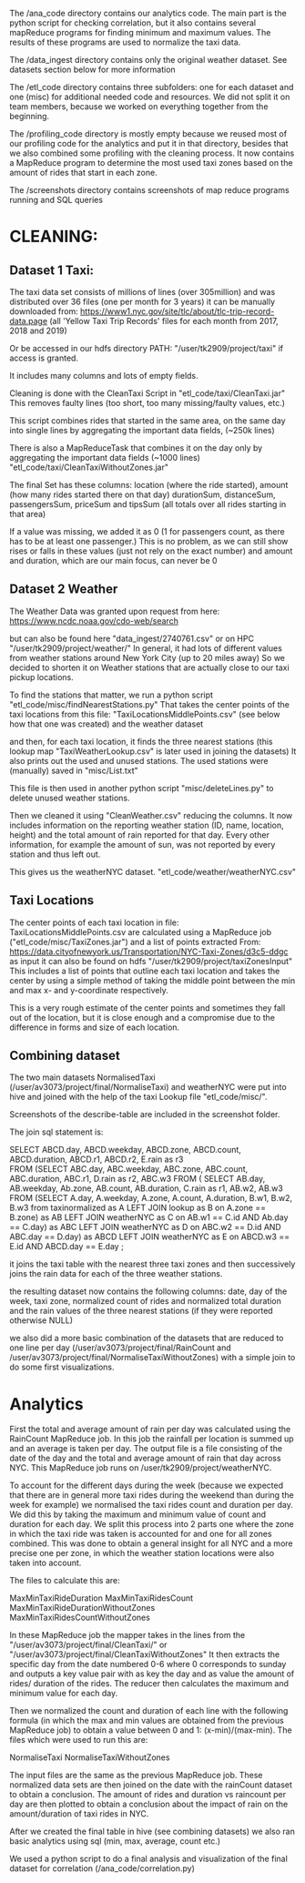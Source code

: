 The /ana_code directory contains our analytics code. The main part is the python script for checking correlation, but it also contains several mapReduce programs for finding minimum and maximum values. The results of these programs are used to normalize the taxi data.

The /data_ingest directory contains only the original weather dataset. See datasets section below for more information

The /etl_code directory contains three subfolders: one for each dataset and one (misc) for additional needed code and resources. We did not split it on team members, because we worked on everything together from the beginning.

The /profiling_code directory is mostly empty because we reused most of our profiling code for the analytics and put it in that directory, besides that we also combined some profiling with the cleaning process. It now contains a MapReduce program to determine the most used taxi zones based on the amount of rides that start in each zone.

The /screenshots directory contains screenshots of map reduce programs running and SQL queries
 

# CLEANING:
## Dataset 1 Taxi:
The taxi data set consists of millions of lines (over 305million) and was distributed over 36 files (one per month for 3 years) it can be manually downloaded from:
https://www1.nyc.gov/site/tlc/about/tlc-trip-record-data.page
(all 'Yellow Taxi Trip Records' files for each month from 2017, 2018 and 2019)
 
Or be accessed in our hdfs directory  PATH:  "/user/tk2909/project/taxi"   if access is granted.
 
It includes many columns and lots of empty fields.
 
Cleaning is done with the CleanTaxi Script in "etl_code/taxi/CleanTaxi.jar"
This removes faulty lines (too short, too many missing/faulty values, etc.)
 
This script combines rides that started in the same area, on the same day into single lines by aggregating the important data fields, (~250k lines)
 
There is also a MapReduceTask that combines it on the day only by aggregating the important data fields (~1000 lines)
"etl_code/taxi/CleanTaxiWithoutZones.jar"
 
The final Set has these columns:
location (where the ride started), 
amount (how many rides started there on that day) 
durationSum, distanceSum, passengersSum, priceSum and tipsSum (all totals over all rides starting in that area)
 
If a value was missing, we added it as 0 (1 for passengers count, as there has to be at least one passenger.)
This is no problem, as we can still show rises or falls in these values (just not rely on the exact number) 
and amount and duration, which are our main focus, can never be 0 



## Dataset 2 Weather
The Weather Data was granted upon request from here:
https://www.ncdc.noaa.gov/cdo-web/search

but can also be found here "data_ingest/2740761.csv"
or on HPC  "/user/tk2909/project/weather/"
In general, it had lots of different values from weather stations around New York City (up to 20 miles away)
So we decided to shorten it on Weather stations that are actually close to our taxi pickup locations.

To find the stations that matter, we run a python script "etl_code/misc/findNearestStations.py"
That takes the center points of the taxi locations  from this file: "TaxiLocationsMiddlePoints.csv" (see below how that one was created) and the weather dataset 

and then, for each taxi location, it finds the three nearest stations (this lookup map "TaxiWeatherLookup.csv" is later used in joining the datasets)
It also prints out the used and unused stations.  The used stations were (manually) saved in "misc/List.txt" 

This file is then used in another python script  "misc/deleteLines.py"   to delete unused weather stations.

Then we cleaned it using "CleanWeather.csv" reducing the columns.  It now includes information on the reporting weather station (ID, name, location, height) and the total amount of rain reported for that day. Every other information, for example the amount of sun, was not reported by every station and thus left out.

This gives us the weatherNYC dataset.  "etl_code/weather/weatherNYC.csv"



## Taxi Locations
The center points of each taxi location in file: TaxiLocationsMiddlePoints.csv are calculated using a MapReduce job  ("etl_code/misc/TaxiZones.jar") and a list of points extracted From: https://data.cityofnewyork.us/Transportation/NYC-Taxi-Zones/d3c5-ddgc
as input 
it can also be found on hdfs "/user/tk2909/project/taxiZonesInput"
This includes a list of points that outline each taxi location and takes the center by using a simple method of taking the middle point between the min and max x- and y-coordinate respectively.

This is a very rough estimate of the center points and sometimes they fall out of the location, but it is close enough and a compromise due to the difference in forms and size of each location.


## Combining dataset
The two main datasets  NormalisedTaxi (/user/av3073/project/final/NormaliseTaxi) and weatherNYC were put into hive and joined with the help of the taxi Lookup file "etl_code/misc/".
   
Screenshots of the describe-table are included in the screenshot folder.

The join sql statement is:

SELECT ABCD.day, ABCD.weekday, ABCD.zone, ABCD.count, ABCD.duration, ABCD.r1, ABCD.r2, E.rain as r3  
FROM (SELECT ABC.day, ABC.weekday, ABC.zone, ABC.count, ABC.duration, ABC.r1, D.rain as r2, ABC.w3 
FROM ( SELECT AB.day, AB.weekday, Ab.zone, AB.count, AB.duration, C.rain as r1, AB.w2, AB.w3 
FROM (SELECT A.day, A.weekday, A.zone, A.count, A.duration, B.w1, B.w2, B.w3 from taxinormalized as A LEFT JOIN lookup as B on A.zone == B.zone) 
as AB LEFT JOIN weatherNYC as C on AB.w1 == C.id AND Ab.day == C.day) 
as ABC LEFT JOIN weatherNYC as D on ABC.w2 == D.id AND ABC.day == D.day) 
as ABCD LEFT JOIN weatherNYC as E on ABCD.w3 == E.id AND ABCD.day == E.day  ;

it joins the taxi table with the nearest three taxi zones and then successively joins the rain data for each of the three weather stations.

the resulting dataset now contains the following columns:
date, day of the week, taxi zone, normalized count of rides and normalized total duration and the rain values of the three nearest stations (if they were reported otherwise NULL)

we also did a more basic combination of the datasets that are reduced to one line per day (/user/av3073/project/final/RainCount and /user/av3073/project/final/NormaliseTaxiWithoutZones) with a simple join to do some first visualizations.


# Analytics

First the total and average amount of rain per day was calculated using the RainCount MapReduce job. In this job the rainfall per location is summed up and an average is taken per day. The output file is a file consisting of the date of the day and the total and average amount of rain that day across NYC.
This MapReduce job runs on /user/tk2909/project/weatherNYC.

To account for the different days during the week (because we expected that there are in general more taxi rides during the weekend than during the week for example) we normalised the taxi rides count and duration per day. We did this by taking the maximum and minimum value of count and duration for each day. 
We split this process into 2 parts one where the zone in which the taxi ride was taken is accounted for and one for all zones combined. This was done to obtain a general insight for all NYC and a more precise one per zone, in which the weather station locations were also taken into account.

The files to calculate this are:

MaxMinTaxiRideDuration
MaxMinTaxiRidesCount
MaxMinTaxiRideDurationWithoutZones
MaxMinTaxiRidesCountWithoutZones

In these MapReduce job the mapper takes in the lines from the 
"/user/av3073/project/final/CleanTaxi/"  or  "/user/av3073/project/final/CleanTaxiWithoutZones"
It then extracts the specific day from the date numbered 0-6 where 0 corresponds to sunday and outputs a key value pair with as key the day and as value the amount of rides/ duration of the rides.
The reducer then calculates the maximum and minimum value for each day.

Then we normalized the count and duration of each line with the following formula (in which the max and min values are obtained from the previous MapReduce job) to obtain a value between 0 and 1:
(x-min)/(max-min).
The files which were used to run this are:

NormaliseTaxi
NormaliseTaxiWithoutZones

The input files are the same as the previous MapReduce job.
These normalized data sets are then joined on the date with the rainCount dataset to obtain a conclusion. 
The amount of rides and duration vs raincount per day are then plotted to obtain a conclusion about the impact of rain on the amount/duration of taxi rides in NYC.


After we created the final table in hive (see combining datasets)  we also ran basic analytics using sql (min, max, average, count etc.)

We used a python script to do a final analysis and visualization of the final dataset for correlation (/ana_code/correlation.py)
